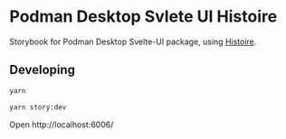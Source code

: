 # Podman Desktop Svlete UI Histoire

Storybook for Podman Desktop Svelte-UI package, using [Histoire](https://histoire.dev).


## Developing

```bash
yarn

yarn story:dev
```

Open http://localhost:6006/